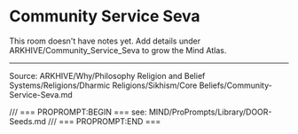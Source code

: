 # Community Service Seva

This room doesn't have notes yet. Add details under ARKHIVE/Community_Service_Seva to grow the Mind Atlas.

---
Source: ARKHIVE/Why/Philosophy Religion and Belief Systems/Religions/Dharmic Religions/Sikhism/Core Beliefs/Community-Service-Seva.md

/// === PROPROMPT:BEGIN ===
see: MIND/ProPrompts/Library/DOOR-Seeds.md
/// === PROPROMPT:END ===
